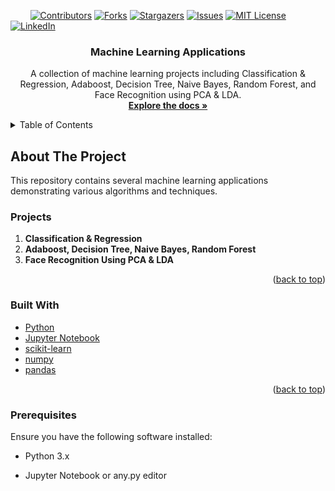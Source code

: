 <a name="readme-top"></a>

<!-- PROJECT SHIELDS -->
&nbsp; &nbsp; &nbsp; &nbsp;
[![Contributors][contributors-shield]][contributors-url]
[![Forks][forks-shield]][forks-url]
[![Stargazers][stars-shield]][stars-url]
[![Issues][issues-shield]][issues-url]
[![MIT License][license-shield]][license-url]
[![LinkedIn][linkedin-shield]][linkedin-url]

<!-- PROJECT LOGO -->
<div align="center">
  <h3 align="center">Machine Learning Applications</h3>

  <p align="center">
    A collection of machine learning projects including Classification & Regression, Adaboost, Decision Tree, Naive Bayes, Random Forest, and Face Recognition using PCA & LDA.
    <br />
    <a href="https://github.com/Arsany-Osama/Machine-Learning-Applications"><strong>Explore the docs »</strong></a>
  </p>
</div>

<!-- TABLE OF CONTENTS -->
<details>
  <summary>Table of Contents</summary>
  <ol>
    <li>
      <a href="#about-the-project">About The Project</a>
      <ul>
        <li><a href="#projects">Projects</a></li>
        <li><a href="#built-with">Built With</a></li>
      </ul>
    </li>
    <li>
      <a href="#getting-started">Getting Started</a>
      <ul>
        <li><a href="#prerequisites">Prerequisites</a></li>
      </ul>
    </li>
  </ol>
</details>

<!-- ABOUT THE PROJECT -->
## About The Project

This repository contains several machine learning applications demonstrating various algorithms and techniques.

### Projects
1. **Classification & Regression**
2. **Adaboost, Decision Tree, Naive Bayes, Random Forest**
3. **Face Recognition Using PCA & LDA**

<p align="right">(<a href="#readme-top">back to top</a>)</p>

### Built With

* [Python](https://www.python.org/)
* [Jupyter Notebook](https://jupyter.org/)
* [scikit-learn](https://scikit-learn.org/)
* [numpy](https://numpy.org/)
* [pandas](https://pandas.pydata.org/)

<p align="right">(<a href="#readme-top">back to top</a>)</p>

### Prerequisites

Ensure you have the following software installed:
* Python 3.x
* Jupyter Notebook or any.py editor

    [contributors-shield]: https://img.shields.io/github/contributors/Arsany-Osama/Machine-Learning-Applications.svg?style=for-the-badge
[contributors-url]: https://github.com/Arsany-Osama/Machine-Learning-Applications/graphs/contributors
[forks-shield]: https://img.shields.io/github/forks/Arsany-Osama/Machine-Learning-Applications.svg?style=for-the-badge
[forks-url]: https://github.com/Arsany-Osama/Machine-Learning-Applications/network/members
[stars-shield]: https://img.shields.io/github/stars/Arsany-Osama/Machine-Learning-Applications.svg?style=for-the-badge
[stars-url]: https://github.com/Arsany-Osama/Machine-Learning-Applications/stargazers
[issues-shield]: https://img.shields.io/github/issues/Arsany-Osama/Machine-Learning-Applications.svg?style=for-the-badge
[issues-url]: https://github.com/Arsany-Osama/Machine-Learning-Applications/issues
[license-shield]: https://img.shields.io/github/license/Arsany-Osama/Machine-Learning-Applications?style=for-the-badge
[license-url]: https://github.com/Arsany-Osama/Machine-Learning-Applications/blob/master/LICENSE
[linkedin-shield]: https://img.shields.io/badge/-LinkedIn-black.svg?style=for-the-badge&logo=linkedin&colorB=555
[linkedin-url]: https://linkedin.com/in/arsany-osama-446942264
